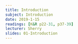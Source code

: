 ```yaml
---
title: Introduction
subject: Introduction
date: 2019-1-15
readings: [K&R p22-31, p37-39]
lecturer: Sherry
slides: 01-Introduction
---
```

